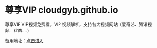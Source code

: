 # 尊享VIP cloudgyb.github.io
尊享VIP VIP视频免费看，VIP 视频解析，支持各大视频网站（爱奇艺、腾讯视频、优酷....）

备用地址：<a href="http://123.206.93.242/" target="_blank">点击进入</a>
